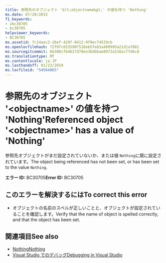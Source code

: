 ```yaml
---
title: 参照先のオブジェクト '&lt;objectname&gt;' の値を持つ 'Nothing'
ms.date: 07/20/2015
f1_keywords:
- vbc30705
- bc30705
helpviewer_keywords:
- BC30705
ms.assetid: 7c14aec2-26ef-429f-8412-9f9ec74529cb
ms.openlocfilehash: 72f07c0335907518eb5feb5a409995a21d1a7881
ms.sourcegitcommit: 6b308cf6d627d78ee36dbbae8972a310ac7fd6c8
ms.translationtype: MT
ms.contentlocale: ja-JP
ms.lasthandoff: 01/23/2019
ms.locfileid: "54564865"
---
```

# <a name="referenced-object-ltobjectnamegt-has-a-value-of-nothing"></a><span data-ttu-id="4f0f6-102">参照先のオブジェクト '&lt;objectname&gt;' の値を持つ 'Nothing'</span><span class="sxs-lookup"><span data-stu-id="4f0f6-102">Referenced object '&lt;objectname&gt;' has a value of 'Nothing'</span></span>
<span data-ttu-id="4f0f6-103">参照先オブジェクトがまだ設定されていないか、または値 `Nothing`に既に設定されています。</span><span class="sxs-lookup"><span data-stu-id="4f0f6-103">The object being referenced has not been set, or has been set to the value `Nothing`.</span></span>  
  
 <span data-ttu-id="4f0f6-104">**エラー ID:** BC30705</span><span class="sxs-lookup"><span data-stu-id="4f0f6-104">**Error ID:** BC30705</span></span>  
  
## <a name="to-correct-this-error"></a><span data-ttu-id="4f0f6-105">このエラーを解決するには</span><span class="sxs-lookup"><span data-stu-id="4f0f6-105">To correct this error</span></span>  
  
-   <span data-ttu-id="4f0f6-106">オブジェクトの名前のスペルが正しいことと、オブジェクトが設定されていることを確認します。</span><span class="sxs-lookup"><span data-stu-id="4f0f6-106">Verify that the name of object is spelled correctly, and that the object has been set.</span></span>  
  
## <a name="see-also"></a><span data-ttu-id="4f0f6-107">関連項目</span><span class="sxs-lookup"><span data-stu-id="4f0f6-107">See also</span></span>
- [<span data-ttu-id="4f0f6-108">Nothing</span><span class="sxs-lookup"><span data-stu-id="4f0f6-108">Nothing</span></span>](../../visual-basic/language-reference/nothing.md)
- [<span data-ttu-id="4f0f6-109">Visual Studio でのデバッグ</span><span class="sxs-lookup"><span data-stu-id="4f0f6-109">Debugging in Visual Studio</span></span>](/visualstudio/debugger/debugging-in-visual-studio)
